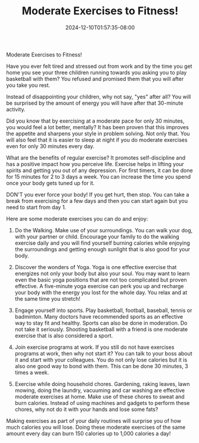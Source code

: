 ﻿---
title: "Moderate Exercises to Fitness!"
date: 2024-12-10T01:57:35-08:00
description: "Fitness Tips for Web Success"
featured_image: "/images/Fitness.jpg"
tags: ["Fitness"]
---

Moderate Exercises to Fitness!

Have you ever felt tired and stressed out from work and by the time you get home you see your three children running towards you asking you to play basketball with them? You refused and promised them that you will after you take you rest.

Instead of disappointing your children, why not say, "yes" after all? You will be surprised by the amount of energy you will have after that 30-minute activity.

Did you know that by exercising at a moderate pace for only 30 minutes, you would feel a lot better, mentally? It has been proven that this improves the appetite and sharpens your style in problem solving. Not only that. You will also feel that it is easier to sleep at night if you do moderate exercises even for only 30 minutes every day.

What are the benefits of regular exercise? It promotes self-discipline and has a positive impact how you perceive life. Exercise helps in lifting your spirits and getting you out of any depression. For first timers, it can be done for 15 minutes for 2 to 3 days a week. You can increase the time you spend once your body gets tuned up for it.

DON'T you ever force your body! If you get hurt, then stop. You can take a break from exercising for a few days and then you can start again but you need to start from day 1. 

Here are some moderate exercises you can do and enjoy:

1. Do the Walking. Make use of your surroundings. You can walk your dog, with your partner or child. Encourage your family to do the walking exercise daily and you will find yourself burning calories while enjoying the surroundings and getting enough sunlight that is also good for your body. 

2. Discover the wonders of Yoga. Yoga is one effective exercise that energizes not only your body but also your soul. You may want to learn even the basic yoga positions that are not too complicated but proven effective. A five-minute yoga exercise can perk you up and recharge your body with the energy you lost for the whole day. You relax and at the same time you stretch!

3. Engage yourself into sports. Play basketball, football, baseball, tennis or badminton. Many doctors have recommended sports as an effective way to stay fit and healthy. Sports can also be done in moderation. Do not take it seriously. Shooting basketball with a friend is one moderate exercise that is also considered a sport.

4. Join exercise programs at work. If you still do not have exercises programs at work, then why not start it? You can talk to your boss about it and start with your colleagues. You do not only lose calories but it is also one good way to bond with them. This can be done 30 minutes, 3 times a week. 

5. Exercise while doing household chores. Gardening, raking leaves, lawn mowing, doing the laundry, vacuuming and car washing are effective moderate exercises at home. Make use of these chores to sweat and burn calories. Instead of using machines and gadgets to perform these chores, why not do it with your hands and lose some fats?

Making exercises as part of your daily routines will surprise you of how much calories you will lose. Doing these moderate exercises of the same amount every day can burn 150 calories up to 1,000 calories a day!





 

